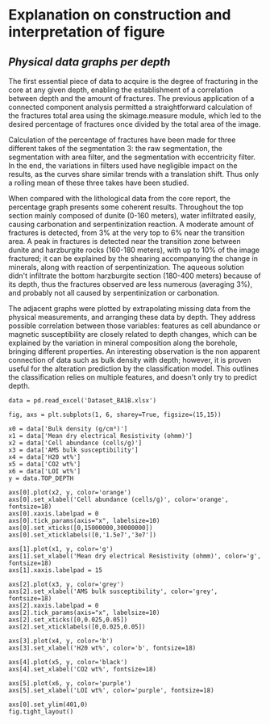 # **Explanation on construction and interpretation of figure**

## *Physical data graphs per depth*

The first essential piece of data to acquire is the degree of fracturing in the core at any given depth, enabling the establishment of a correlation between depth and the amount of fractures. The previous application of a connected component analysis permitted a straightforward calculation of the fractures total area using the skimage.measure module, which led to the desired percentage of fractures once divided by the total area of the image.

Calculation of the percentage of fractures have been made for three different takes of the segmentation 3: the raw segmentation, the segmentation with area filter, and the segmentation with eccentricity filter.  In the end, the variations in filters used have negligible impact on the results, as the curves share similar trends with a translation shift. Thus only a rolling mean of these three takes have been studied.

When compared with the lithological data from the core report, the percentage graph presents some coherent results. 
Throughout the top section mainly composed of dunite (0-160 meters), water infiltrated easily, causing carbonation and serpentinization reaction. A moderate amount of fractures is detected, from 3\% at the very top to 6\% near the transition area. A peak in fractures is detected near the transition zone between dunite and harzburgite rocks (160-180 meters), with up to 10\% of the image fractured; it can be explained by the shearing accompanying the change in minerals, along with reaction of serpentinization. The aqueous solution didn't infiltrate the bottom harzburgite section (180-400 meters) because of its depth, thus the fractures observed are less numerous (averaging 3\%), and probably not all caused by serpentinization or carbonation.

The adjacent graphs were plotted by extrapolating missing data from the physical measurements, and arranging these data by depth. They address possible correlation between those variables: features as cell abundance or magnetic susceptibility are closely related to depth changes, which can be explained by the variation in mineral composition along the borehole, bringing different properties. An interesting observation is the non apparent connection of data such as bulk density with depth; however, it is proven useful for the alteration prediction by the classification model. This outlines the classification relies on multiple features, and doesn't only try to predict depth.

```
data = pd.read_excel('Dataset_BA1B.xlsx')

fig, axs = plt.subplots(1, 6, sharey=True, figsize=(15,15))

x0 = data['Bulk density (g/cm³)']
x1 = data['Mean dry electrical Resistivity (ohmm)']
x2 = data['Cell abundance (cells/g)']
x3 = data['AMS bulk susceptibility']
x4 = data['H20 wt%']
x5 = data['CO2 wt%']
x6 = data['LOI wt%']
y = data.TOP_DEPTH

axs[0].plot(x2, y, color='orange')
axs[0].set_xlabel('Cell abundance (cells/g)', color='orange', fontsize=18)
axs[0].xaxis.labelpad = 0
axs[0].tick_params(axis="x", labelsize=10) 
axs[0].set_xticks([0,15000000,30000000]) 
axs[0].set_xticklabels([0,'1.5e7','3e7'])

axs[1].plot(x1, y, color='g')
axs[1].set_xlabel('Mean dry electrical Resistivity (ohmm)', color='g', fontsize=18)
axs[1].xaxis.labelpad = 15

axs[2].plot(x3, y, color='grey')
axs[2].set_xlabel('AMS bulk susceptibility', color='grey', fontsize=18)
axs[2].xaxis.labelpad = 0
axs[2].tick_params(axis="x", labelsize=10) 
axs[2].set_xticks([0,0.025,0.05]) 
axs[2].set_xticklabels([0,0.025,0.05])

axs[3].plot(x4, y, color='b')
axs[3].set_xlabel('H20 wt%', color='b', fontsize=18)

axs[4].plot(x5, y, color='black')
axs[4].set_xlabel('CO2 wt%', fontsize=18)

axs[5].plot(x6, y, color='purple')
axs[5].set_xlabel('LOI wt%', color='purple', fontsize=18)

axs[0].set_ylim(401,0)
fig.tight_layout()

```
